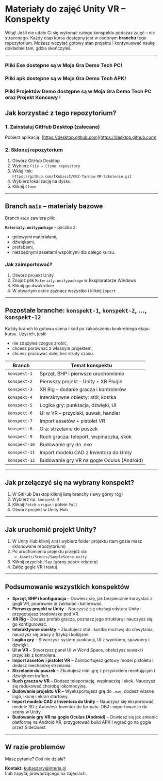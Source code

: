 # Materiały do zajęć Unity VR – Konspekty

Witaj! Jeśli nie udało Ci się wykonać całego konspektu podczas zajęć – nic straconego. Każdy etap kursu dostępny jest w osobnym **branchu** tego repozytorium. Możesz wczytać gotowy stan projektu i kontynuować naukę dokładnie tam, gdzie skończyłeś.

---
### Pliki Exe dostępne są w Moja Gra Demo Tech PC!
### Pliki apk dostępne są w Moja Gra Demo Tech APK!
### Pliki Projektów Demo dostępne są w Moja Gra Demo Tech PC oraz Projekt Koncowy !

## Jak korzystać z tego repozytorium?

### 1. Zainstaluj GitHub Desktop (zalecane)
Pobierz aplikację: [https://desktop.github.com](https://desktop.github.com)

### 2. Sklonuj repozytorium
1. Otwórz GitHub Desktop
2. Wybierz `File → Clone repository`
3. Wklej link:  
   `https://github.com/IKubaszI/CKZ-Tarnow-VR-Szkolenie.git`
4. Wybierz lokalizację na dysku
5. Kliknij `Clone`

---

## Branch `main` – materiały bazowe

Branch `main` zawiera plik:

**`Materialy.unitypackage`** – paczka z:
- gotowymi materiałami,
- dźwiękami,
- prefabami,
- niezbędnymi assetami wspólnymi dla całego kursu.

### Jak zaimportować?
1. Otwórz projekt Unity
2. Znajdź plik `Materialy.unitypackage` w Eksploratorze Windows
3. Kliknij go dwukrotnie
4. W otwartym oknie zaznacz wszystko i kliknij `Import`

---

## Pozostałe branche: `konspekt-1`, `konspekt-2`, ..., `konspekt-12`

Każdy branch to gotowa scena i kod po zakończeniu konkretnego etapu kursu. Użyj ich, jeśli:
- nie zdążyłeś czegoś zrobić,
- chcesz porównać z własnym projektem,
- chcesz pracować dalej bez straty czasu.

| Branch         | Temat konspektu                             |
|----------------|----------------------------------------------|
| `konspekt-1`   | Sprzęt, BHP i pierwsze uruchomienie          |
| `konspekt-2`   | Pierwszy projekt – Unity + XR Plugin         |
| `konspekt-3`   | XR Rig – dodanie gracza i kontrolerów        |
| `konspekt-4`   | Interaktywne obiekty: stół, kostka           |
| `konspekt-5`   | Logika gry: punktacja, dźwięki, UI           |
| `konspekt-6`   | UI w VR – przyciski, suwak, handler          |
| `konspekt-7`   | Import assetów + pistolet VR                 |
| `konspekt-8`   | Gra: strzelanie do puszek                    |
| `konspekt-9`   | Ruch gracza: teleport, wspinaczka, skok      |
| `konspekt-10`  | Budowanie gry do .exe                        |
| `konspekt-11`  | Import modelu CAD z Inventora do Unity       |
| `konspekt-12`  | Budowanie gry VR na gogle Oculus (Android)   |

---

## Jak przełączyć się na wybrany konspekt?

1. W GitHub Desktop kliknij listę branchy (lewy górny róg)
2. Wybierz np. `konspekt-5`
3. Kliknij `Fetch origin` i potem `Pull`
4. Otwórz projekt w Unity Hub

---

## Jak uruchomić projekt Unity?

1. W Unity Hub kliknij `Add` i wybierz folder projektu (tam gdzie masz sklonowane repozytorium)
2. Po uruchomieniu projektu przejdź do:
   - `Assets/Scenes/SampleScene.unity`
3. Kliknij przycisk `Play` (górny pasek edytora)
4. Załóż gogle VR i testuj

---

## Podsumowanie wszystkich konspektów

- **Sprzęt, BHP i konfiguracja** – Dowiesz się, jak bezpiecznie korzystać z gogli VR, poprawnie je zakładać i kalibrować.
- **Pierwszy projekt w Unity** – Nauczysz się obsługi edytora Unity i przygotujesz środowisko pod VR.
- **XR Rig** – Dodasz prefab gracza, poznasz jego strukturę i nauczysz się go konfigurować.
- **Interaktywne obiekty** – Zbudujesz stół i kostkę możliwą do chwytania, nauczysz się pracy z fizyką i kolizjami.
- **Logika gry** – Stworzysz system punktacji, UI z wynikiem, spawnery i dźwięki.
- **UI w VR** – Stworzysz panel UI w World Space, obsłużysz suwaki i przyciski z kontrolera.
- **Import assetów i pistolet VR** – Zaimportujesz gotowy model pistoletu i dodasz mechanikę strzelania.
- **Strzelanie do puszek** – Zbudujesz mini grę z przyciskiem resetującym i dźwiękiem trafień.
- **Ruch gracza w VR** – Dodasz teleportację, wspinaczkę i skok. Nauczysz się redukować chorobę lokomocyjną.
- **Budowanie projektu VR** – Wyeksportujesz grę do `.exe`, dodasz własne logo, ikonę i ekran startowy.
- **Import modelu CAD z Inventora do Unity** – Nauczysz się eksportować modele 3D z Autodesk Inventor do formatu .OBJ i importować je do sceny w Unity.
- **Budowanie gry VR na gogle Oculus (Android)** – Dowiesz się jak zmienić platformę na Android XR, przygotować build APK i wgrać go na gogle przez SideQuest.

---

## W razie problemów

Masz pytanie? Coś nie działa?

**Kontakt:** kubaszary@interia.pl  
Lub zapytaj prowadzącego na zajęciach.
